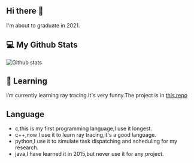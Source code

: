 ## Hi there 👋
I'm about to graduate in 2021.

<!--
**YohnWang/YohnWang** is a ✨ _special_ ✨ repository because its `README.md` (this file) appears on your GitHub profile.

Here are some ideas to get you started:

- 🔭 I’m currently working on ...
- 🌱 I’m currently learning ...
- 👯 I’m looking to collaborate on ...
- 🤔 I’m looking for help with ...
- 💬 Ask me about ...
- 📫 How to reach me: ...
- 😄 Pronouns: ...
- ⚡ Fun fact: ...
-->

## 💻 My Github Stats

![Github stats](https://github-readme-stats.vercel.app/api?username=YohnWang&show_icons=true&count_private=True)

## 🌱 Learning
I’m currently learning ray tracing.It's very funny.The project is in [this repo](https://github.com/YohnWang/ray-tracing)


<!-- 
## 🏖️ Interests
I am interesting in 
-->

## Language
- c,this is my first programming language,I use it longest.
- c++,now I use it to learn ray tracing,it's a good language.
- python,I use it to simulate task dispatching and scheduling for my research.
- java,I have learned it in 2015,but never use it for any project.
